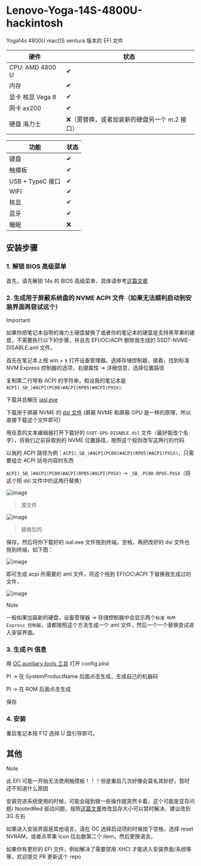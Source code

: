 # Lenovo-Yoga-14S-4800U-hackintosh

Yoga14s 4800U macOS ventura 版本的 EFI 文件

|硬件 | 状态|
|----|-----|
|CPU: AMD 4800 U| ✔ |
|内存| ✔ |
|显卡 核显 Vega 8| ✔ |
|网卡 ax200 | ✔ |
|硬盘 海力士 | ❌（需替换，或者加装新的硬盘另一个 m.2 接口） |

|功能 | 状态|
|----|-----|
|键盘|✔|
|触摸板|✔|
|USB + TypeC 接口|✔|
|WIFI|✔|
|核显|✔|
|蓝牙|✔|
|睡眠|❌|

## 安装步骤

### 1. 解锁 BIOS 高级菜单

首先，请先解锁 14s 的 BIOS 高级菜单，具体请参考[这篇文章](https://zhuanlan.zhihu.com/p/184982689)

### 2. 生成用于屏蔽系统盘的 NVME ACPI 文件（如果无法顺利启动到安装界面再尝试这个）

> [!Important]
> 如果你把笔记本自带的海力士硬盘替换了或者你的笔记本的硬盘是支持黑苹果的硬盘，不需要执行以下的步骤，并且去 EFI/OC/ACPI 删除我生成的 SSDT-NVME-DISABLE.aml 文件。

首先在笔记本上按 win + x 打开设备管理器。选择存储控制器，接着，找到标准 NVM Express 控制器的选项，右键属性 -> 详细信息，选择位置路径

复制第二行带有 ACPI 的字符串，假设我的笔记本是 `ACPI(_SB_)#ACPI(PC00)#ACPI(RP05)#ACPI(PXSX)`.

下载并且解压 [iasl.exe](https://www.intel.com/content/www/us/en/download/774881/acpi-component-architecture-downloads-windows-binary-tools.html)

下载用于屏蔽 NVME 的 [dsl 文件](https://github.com/dortania/Getting-Started-With-ACPI/blob/master/extra-files/decompiled/SSDT-GPU-DISABLE.dsl.zip) (屏蔽 NVME 和屏蔽 GPU 是一样的原理，所以直接下载这个文件即可)

用任意的文本编辑器打开下载好的 `SSDT-GPU-DISABLE.dsl` 文件（最好能改个名字），将我们之前获取到的 NVME 位置路径，按照这个规则改写这两行的代码

以我的 ACPI 路径为例：`ACPI(_SB_)#ACPI(PC00)#ACPI(RP05)#ACPI(PXSX)`，只需要组合 ACPI 括号内容的东西

`ACPI(_SB_)#ACPI(PC00)#ACPI(RP05)#ACPI(PXSX)` -> `_SB_.PC00.RP05.PXSX`（将这个把 dsl 文件中的这两行替换）

![image](https://github.com/whitescent/Lenovo-Yoga-14S-4800U-hackintosh/assets/31311826/e2286ef7-b9f6-4e7d-9d45-ddcb203f8d8d)
> 源文件

![image](https://github.com/whitescent/Lenovo-Yoga-14S-4800U-hackintosh/assets/31311826/28f76f4d-f05c-4086-89bc-42e7f5ad95f5)
> 替换后的

保存，然后将你下载好的 isal.exe 文件拖到终端，空格，再把改好的 dsl 文件也拖到终端，如下图：

![image](https://github.com/whitescent/Lenovo-Yoga-14S-4800U-hackintosh/assets/31311826/bc6599d2-130c-4efb-941c-3a148e29754b)

即可生成 acpi 所需要的 aml 文件，将这个拖到 EFI\OC\ACPI 下替换我生成过的文件，

![image](https://github.com/whitescent/Lenovo-Yoga-14S-4800U-hackintosh/assets/31311826/2e198e4e-0923-4689-a4fb-42d4841be4fa)

> [!Note]
> 一般如果加装新的硬盘，设备管理器 -> 存储控制器中会显示两个`标准 NVM Express 控制器`，请都按照这个方法生成一个 aml 文件，然后一个一个替换尝试进入安装界面。

### 3. 生成 PI 信息

用 [OC auxiliary tools 工具](https://github.com/ic005k/OCAuxiliaryTools) 打开 config.plist

PI -> 在 SystemProductName 后面点击生成，生成自己的机器码

PI -> 在 ROM 后面点击生成

保存

### 4. 安装

重启笔记本按 F12 选择 U 盘引导即可。

## 其他

> [!Note]
> 此 EFI 可能一开始无法使用触摸板！！！但是重启几次好像会莫名其妙好，暂时还不知道什么原因

安装完进系统使用的时候，可能会碰到做一些操作就突然卡着，这个可能是显存问题/ NootedRed 驱动问题，按照[这篇文章](https://zhuanlan.zhihu.com/p/184982689)修改显存大小可以暂时解决，建议改到 3G 左右

如果进入安装界面是其他语言，请在 OC 选择启动项的时候按下空格，选择 reset NVRAM，或者点苹果 Icon 往右数第二个 item，然后更换语言。

如果你有更好的 EFI 文件，例如解决了需要禁用 XHCI 才能进入安装界面/系统等等，欢迎提交 PR 更新这个 repo
